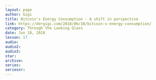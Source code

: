 ```yaml
---
layout: page
author: Gigi
title: Bitcoin's Energy Consumption - A shift in perspective
link: https://dergigi.com/2018/06/10/bitcoin-s-energy-consumption/
category: Through the Looking Glass
date: Jun 10, 2018
lesson: 17
audio: 
audio2: 
audio3: 
star: 
archive: 
series: 
seriesnr: 
---
```

